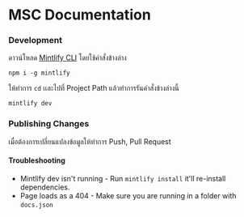 # MSC Documentation

### Development

ดาวน์โหลด [Mintlify CLI](https://www.npmjs.com/package/mintlify) โดยใช้คำสั่งข้างล่าง

```
npm i -g mintlify
```

ให้ทำการ `cd` เเละไปที่ Project Path แล้วทำการรันคำสั่งข้างล่างนี้

```
mintlify dev
```

### Publishing Changes

เมื่อต้องการเปลี่ยนแปลงข้อมูลให้ทำการ Push, Pull Request

#### Troubleshooting

- Mintlify dev isn't running - Run `mintlify install` it'll re-install dependencies.
- Page loads as a 404 - Make sure you are running in a folder with `docs.json`
